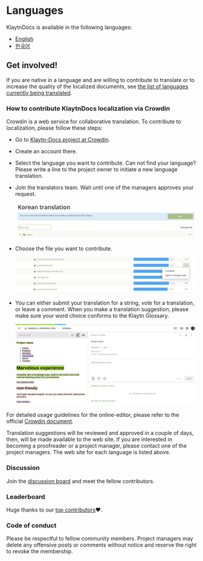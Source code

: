 # Languages

KlaytnDocs is available in the following languages:

- [English](https://docs.klaytn.com)
- [한국어](https://ko.docs.klaytn.com)


## Get involved!

If you are native in a language and are willing to contribute to translate 
or to increase the quality of the localized documents, 
see [the list of languages currently being translated](https://crowdin.com/project/klaytn-docs).   

### How to contribute KlaytnDocs localization via Crowdin

Crowdin is a web service for collaborative translation. To contribute to localization, please follow these steps: 

- Go to [Klaytn-Docs project at Crowdin](https://crowdin.com/project/klaytn-docs).

- Create an account there.

- Select the language you want to contribute. Can not find your language? Please write a line to the project owner to initiate a new language translation.

- Join the translators team. Wait until one of the managers approves your request. 

  ![](languages/images/crowdin-join-project.png)

- Choose the file you want to contribute. 

  ![](languages/images/crowdin-open-file.png)

- You can either submit your translation for a string, vote for a translation, or leave a comment. When you make a translation suggestion, please make sure your word choice conforms to the Klaytn Glossary. 

  ![](languages/images/crowdin-editor.png)
  

For detailed usage guidelines for the online-editor, please refer to the official [Crowdin document](https://support.crowdin.com/online-editor/). 


Translation suggestions will be reviewed and approved in a couple of days, then, will be made available to the web site. If you are interested in becoming a proofreader or a project manager, please contact one of the project managers. The web site for each language is listed above.

### Discussion 
Join the [discussion board](https://crowdin.com/project/klaytn-docs/discussions) and meet the fellow contributors.

### Leaderboard

Huge thanks to our [top contributors](https://crowdin.com/project/klaytn-docs/reports)❤️.

### Code of conduct
 
Please be respectful to fellow community members. Project managers may delete any offensive posts or comments without notice and reserve the right to revoke the membership.  

 
